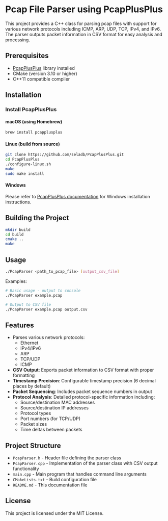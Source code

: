# Pcap File Parser using PcapPlusPlus

This project provides a C++ class for parsing pcap files with support for various network protocols including ICMP, ARP, UDP, TCP, IPv4, and IPv6. The parser outputs packet information in CSV format for easy analysis and processing.

## Prerequisites

- [PcapPlusPlus](https://github.com/seladb/PcapPlusPlus) library installed
- CMake (version 3.10 or higher)
- C++11 compatible compiler

## Installation

### Install PcapPlusPlus

#### macOS (using Homebrew)
```bash
brew install pcapplusplus
```

#### Linux (build from source)
```bash
git clone https://github.com/seladb/PcapPlusPlus.git
cd PcapPlusPlus
./configure-linux.sh
make
sudo make install
```

#### Windows
Please refer to [PcapPlusPlus documentation](https://pcapplusplus.github.io/docs/install/windows) for Windows installation instructions.

## Building the Project

```bash
mkdir build
cd build
cmake ..
make
```

## Usage

```bash
./PcapParser <path_to_pcap_file> [output_csv_file]
```

Examples:
```bash
# Basic usage - output to console
./PcapParser example.pcap

# Output to CSV file
./PcapParser example.pcap output.csv
```

## Features

- Parses various network protocols:
  - Ethernet
  - IPv4/IPv6
  - ARP
  - TCP/UDP
  - ICMP
- **CSV Output**: Exports packet information to CSV format with proper formatting
- **Timestamp Precision**: Configurable timestamp precision (6 decimal places by default)
- **Packet Sequencing**: Includes packet sequence numbers in output
- **Protocol Analysis**: Detailed protocol-specific information including:
  - Source/destination MAC addresses
  - Source/destination IP addresses
  - Protocol types
  - Port numbers (for TCP/UDP)
  - Packet sizes
  - Time deltas between packets

## Project Structure

- `PcapParser.h` - Header file defining the parser class
- `PcapParser.cpp` - Implementation of the parser class with CSV output functionality
- `main.cpp` - Main program that handles command line arguments
- `CMakeLists.txt` - Build configuration file
- `README.md` - This documentation file

## License

This project is licensed under the MIT License.